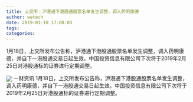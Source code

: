 ```yaml
---
title: 上交所：沪港通下港股通股票名单发生调整，调入药明康德
author: wetech
date: 2019-01-18 17:08:03
tags: 
categories: 
---
```

1月18日，上交所发布公告称，沪港通下港股通股票名单发生调整，调入药明康德，并自下一港股通交易日起生效。中国投资信息有限公司下次将于2019年2月25日对港股通标的证券进行定期调整。
<!-- more -->
<img align="center" border="0" src="https://imgcdn.yicai.com/uppics/images/2019/01/510199e67097901381165bd842b512f4.jpg" />
一财资讯
1月18日，上交所发布公告称，沪港通下港股通股票名单发生调整，调入药明康德，并自下一港股通交易日起生效。中国投资信息有限公司下次将于2019年2月25日对港股通标的证券进行定期调整。
 
 

